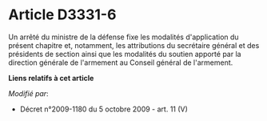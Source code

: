 # Article D3331-6

Un arrêté du ministre de la défense fixe les modalités d'application du présent chapitre et, notamment, les attributions du
secrétaire général et des présidents de section ainsi que les modalités du soutien apporté par la     direction générale de
l'armement au Conseil général de l'armement.

**Liens relatifs à cet article**

_Modifié par_:

  - Décret n°2009-1180 du 5 octobre 2009 - art. 11 (V)
